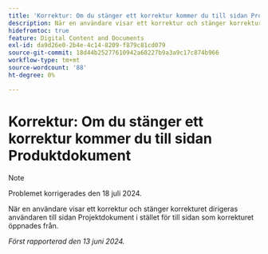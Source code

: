 ```yaml
---
title: 'Korrektur: Om du stänger ett korrektur kommer du till sidan Produktdokument'
description: När en användare visar ett korrektur och stänger korrekturet dirigeras användaren till sidan Projektdokument i stället för till sidan som korrekturet öppnades från.
hidefromtoc: true
feature: Digital Content and Documents
exl-id: da9d26e0-2b4e-4c14-8209-f879c81cd079
source-git-commit: 18d44b25277610942a68227b9a3a9c17c874b966
workflow-type: tm+mt
source-wordcount: '88'
ht-degree: 0%

---
```


# Korrektur: Om du stänger ett korrektur kommer du till sidan Produktdokument

>[!NOTE]
>
>Problemet korrigerades den 18 juli 2024.

När en användare visar ett korrektur och stänger korrekturet dirigeras användaren till sidan Projektdokument i stället för till sidan som korrekturet öppnades från.

_Först rapporterad den 13 juni 2024._
